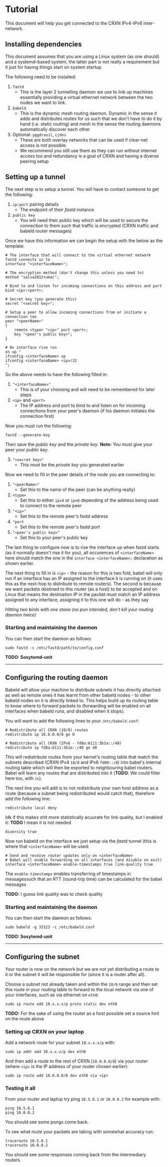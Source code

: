 # Tutorial

This document will help you get connected to the CRXN IPv4-IPv6 inter-network.

## Installing dependencies

This document assumes that you are using a Linux system (as one should) and a systemd-based system, the latter part is not really a requirement but it just for having things start on system startup.

The following need to be installed:

1. `fastd`
	* This is the layer 2 tunnelling daemon we use to link up machines essentially providing a virtual ethernet network between the two nodes we want to link.
2. `babeld`
	* This is the dynamic mesh routing daemon. Dynamic in the sense it adds and distributes routes for us such that we don't have to do it by hand (i.e. static routing) and mesh in the sense the routing daemons automatically discover each other
3. Optional: `yggdrasil`, `cjdns`
	* These are both overlay networks that can be used if clear-net access is not possible.
	* We recommend you still use them as they can run without internet access too and redundancy is a goal of CRXN and having a diverse peering setup

## Setting up a tunnel

The next step is to setup a tunnel. You will have to contact someone to get the following:

1. `ip:port` pairing details
	* The endpoint of their *fastd* instance
2. `public key`
	* You will need their public key which will be used to secure the connection to them such that traffic is encrypted (CRXN traffic and babeld router messages)

Once we have this information we can begin the setup with the below as the template:

```
# The interface that will connect to the virtual ethernet network fastd connects us to
interface "<interfaceName>";

# The encryption method (don't change this unless you need to)
method "salsa2012+umac";

# Bind to and listen for incoming connections on this address and port
bind <ip>:<port>;

# Secret key (you generate this)
secret "<secret key>";

# Setup a peer to allow incoming connections from or initiate a connection too
peer "<peerName>"
{
	remote <type> "<ip>" port <port>;
	key "<peer's public key>";
}

# On interface rise run
on up "
ifconfig <interfaceName> up
ifconfig <interfaceName> <ip>/32
";
```

So the above needs to have the following filled in:

1. `"<interfaceName>"`
	* This is of your choosing and will need to be remembered for later steps
2. `<ip>` and `<port>`
	* The IP address and port to bind to and listen on for incoming connections from your peer's daemon (if his daemon initiates the connection first)

Now you must run the following:

```
fastd --generate-key
```

Then save the *public key* and the *private key*. **Note:** You must give your peer your *public key*.

3. `"<secret key>"`
	* This must be the *private key* you generated earlier


Now we need to fill in the peer details of the node you are connecting to:

1. `"<peerName>"`
	* Set this to the name of the peer (can be anything really)
2. `<type>`
	* Set this to either `ipv4` or `ipv6` depending of the address being used to connect to the remote peer
3. `"<ip>"`
	* Set this to the remote peer's fastd address
4. `"port`
	* Set this to the remote peer's fastd port
5. `"<peer's public key>"`
	* Set this to your peer's public key

The last thing to configure now is to rise the interface up when fastd starts (as it normally doesn't rise it for you), all occurences of `<interfaceName>` here should match the one in the `interface <interfaceName>;` declaration as shown earlier.

The next thing to fill in is `<ip>` - the reason for this is two fold, babel will only run if an interface has an IP assigned to the interface it is running on (it uses this as the next-hop to distribute to remote routers). The second is because we want packets destined to this router (as a host) to be accepted and on Linux that means the destination IP in the packet must match an IP address assigned to any interface, assigning it to this one will do - as they say

*Hitting two birds with one stone (no pun intended, don't kill your routing daemon twice)*

### Starting and maintaining the daemon

You can then start the daemon as follows:

```
sudo fastd -c /etc/fastd/path/to/config.conf
```

**TODO: Sosytemd-unit**

---

## Configuring the routing daemon

Babeld will allow your machine to distribute subnets it has directly attached as well as remote ones it has learnt from other babeld nodes - to other babeld nodes on it is directly linked to. This helps build up its routing table to know where to forward packets to (forwarding will be enabled on all interfaces when babeld runs, and disabled when it stops).

You will want to add the following lines to your `/etc/babeld.conf`:

```
# Redistribute all CRXN (10/8) routes
redistribute ip 10.0.0.0/8 ge 8

# Redistribute all CRXN (IPv6 - fd8a:6111:3b1a::/48)
redistribute ip fd8a:6111:3b1a::/48 ge 48
```

This will redistribute routes from your kernel's routing table that match the subnets described (CRXN IPv4 `10/8` and IPv6 `fd00::/8`) into babel's internal routing table which will then be exported to neighbouring babel routers. Babel will learn any routes that are distributed into it (**TODO**: We could filter here too, with `in`).

The next line you will add is to not redistribute your own host address as a route (because a subnet being redistributed would catch that), therefore add the following line:

```
redistribute local deny
```

Idk if this makes shit more statistically acuurate for link quality, but I enabled it:
**TODO** I mean it is not needed

```
diversity true
```

Now run babeld on the interface we just setup via the *fastd* tunnel (this is where that `<interfaceName>` will be used:

```
# Send and receive router updates only on <interfaceName>
# Babel will enable forwarding on all interfaces (and disable on exit)
interface <interfaceName> enable-timestamps true link-quality true
```

The `enable-timestamps` enables transferring of timestamps in messagessuch that an RTT (round-trip time) can be calculated for the babel messages

**TODO:** I guess link quality was to check quality

### Starting and maintaining the daemon

You can then start the daemon as follows:

```
sudo babeld -g 33123 -c /etc/babeld.conf
```

**TODO: Sosytemd-unit**

---

## Configuring the subnet

Your router is now on the network but we are not yet distributing a route to it or the subnet it will be responsible for (since it is a router after all).

Choose a subnet not already taken and within the `10/8` range and then set this route in your routing table to forward to the local network via one of your interfaces, such as via ethernet on `eth0`:

```
sudo ip route add 10.x.x.x/p proto static dev eth0
```

**TODO:** For the sake of using the router as a host possible set a source hint on the route above

### Setting up CRXN on your laptop

Add a network route for your subnet `10.x.x.x/p` with:

```
sudo ip addr add 10.x.x.x/p dev eth0
```

And then add a route to the rest of CRXN (`10.0.0.0/8`) via your router (where `<ip>` is the IP address of your router chosen earlier):

```
sudo ip route add 10.0.0.0/8 dev eth0 via <ip>
```

### Testing it all

From your router and laptop try ping `10.5.0.1` or `10.0.0.2` for example with:

```
ping 10.5.0.1
ping 10.0.0.2
```

You should see some pongs come back.

To see what route your packets are taking with somewhat accuracy run:

```
traceroute 10.5.0.1
traceroute 10.0.0.2
```

You should see some responses coming back from the intermediary routers.
